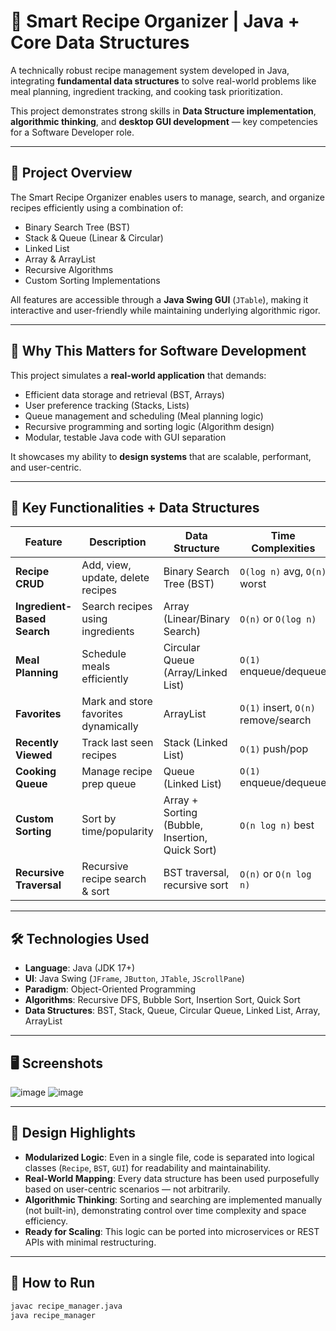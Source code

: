 # 🧠 Smart Recipe Organizer | Java + Core Data Structures

A technically robust recipe management system developed in Java, integrating **fundamental data structures** to solve real-world problems like meal planning, ingredient tracking, and cooking task prioritization.

This project demonstrates strong skills in **Data Structure implementation**, **algorithmic thinking**, and **desktop GUI development** — key competencies for a Software Developer role.

---

## 🚀 Project Overview

The Smart Recipe Organizer enables users to manage, search, and organize recipes efficiently using a combination of:
- Binary Search Tree (BST)
- Stack & Queue (Linear & Circular)
- Linked List
- Array & ArrayList
- Recursive Algorithms
- Custom Sorting Implementations

All features are accessible through a **Java Swing GUI** (`JTable`), making it interactive and user-friendly while maintaining underlying algorithmic rigor.

---

## 💼 Why This Matters for Software Development

This project simulates a **real-world application** that demands:
- Efficient data storage and retrieval (BST, Arrays)
- User preference tracking (Stacks, Lists)
- Queue management and scheduling (Meal planning logic)
- Recursive programming and sorting logic (Algorithm design)
- Modular, testable Java code with GUI separation

It showcases my ability to **design systems** that are scalable, performant, and user-centric.

---

## 🧩 Key Functionalities + Data Structures

| Feature | Description | Data Structure | Time Complexities |
|--------|-------------|----------------|-------------------|
| **Recipe CRUD** | Add, view, update, delete recipes | Binary Search Tree (BST) | `O(log n)` avg, `O(n)` worst |
| **Ingredient-Based Search** | Search recipes using ingredients | Array (Linear/Binary Search) | `O(n)` or `O(log n)` |
| **Meal Planning** | Schedule meals efficiently | Circular Queue (Array/Linked List) | `O(1)` enqueue/dequeue |
| **Favorites** | Mark and store favorites dynamically | ArrayList | `O(1)` insert, `O(n)` remove/search |
| **Recently Viewed** | Track last seen recipes | Stack (Linked List) | `O(1)` push/pop |
| **Cooking Queue** | Manage recipe prep queue | Queue (Linked List) | `O(1)` enqueue/dequeue |
| **Custom Sorting** | Sort by time/popularity | Array + Sorting (Bubble, Insertion, Quick Sort) | `O(n log n)` best |
| **Recursive Traversal** | Recursive recipe search & sort | BST traversal, recursive sort | `O(n)` or `O(n log n)` |

---

## 🛠️ Technologies Used

- **Language**: Java (JDK 17+)
- **UI**: Java Swing (`JFrame`, `JButton`, `JTable`, `JScrollPane`)
- **Paradigm**: Object-Oriented Programming
- **Algorithms**: Recursive DFS, Bubble Sort, Insertion Sort, Quick Sort
- **Data Structures**: BST, Stack, Queue, Circular Queue, Linked List, Array, ArrayList

---

## 🖥️ Screenshots

![image](https://github.com/user-attachments/assets/e02b3f67-904e-4477-b5b4-a863cd5ad0b1)
![image](https://github.com/user-attachments/assets/e02b3f67-904e-4477-b5b4-a863cd5ad0b1)


---

## 🧠 Design Highlights

- **Modularized Logic**: Even in a single file, code is separated into logical classes (`Recipe`, `BST`, `GUI`) for readability and maintainability.
- **Real-World Mapping**: Every data structure has been used purposefully based on user-centric scenarios — not arbitrarily.
- **Algorithmic Thinking**: Sorting and searching are implemented manually (not built-in), demonstrating control over time complexity and space efficiency.
- **Ready for Scaling**: This logic can be ported into microservices or REST APIs with minimal restructuring.

---

## 🏁 How to Run

```bash
javac recipe_manager.java
java recipe_manager
